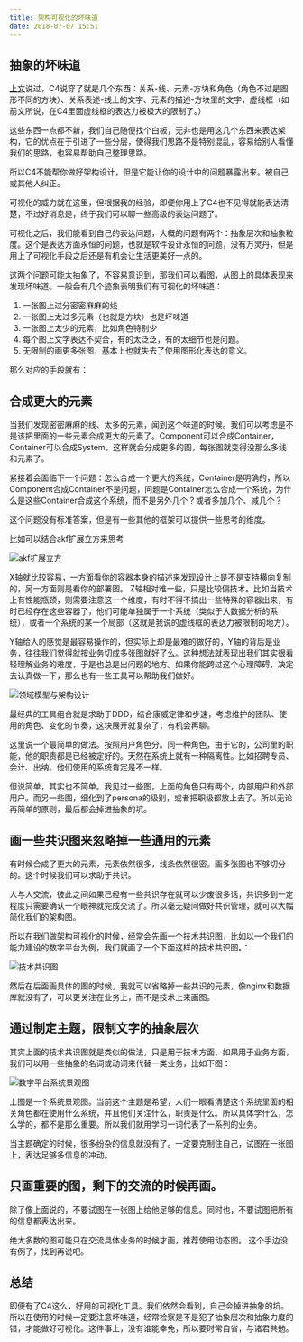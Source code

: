 ```yaml
---
title: 架构可视化的坏味道
date: 2018-07-07 15:51
---
```



## 抽象的坏味道

[上文](https://jtong.github.io/2020/01/30/something-about-software-development/visualize-arch-design-introduce-c4/)说过，C4说穿了就是几个东西：关系-线、元素-方块和角色（角色不过是图形不同的方块）、关系表述-线上的文字、元素的描述-方块里的文字，虚线框（如前文所说，在C4里面虚线框的表达力被极大的限制了。）

这些东西一点都不新，我们自己随便找个白板，无非也是用这几个东西来表达架构，它的优点在于引进了一些分层，使得我们思路不是特别混乱，容易给别人看懂我们的思路，也容易帮助自己整理思路。

所以C4不能帮你做好架构设计，但是它能让你的设计中的问题暴露出来。被自己或其他人纠正。

可视化的威力就在这里，但根据我的经验，即便你用上了C4也不见得就能表达清楚，不过好消息是，终于我们可以聊一些高级的表达问题了。

可视化之后，我们能看到自己的表达问题，大概的问题有两个：抽象层次和抽象粒度。这个是表达方面永恒的问题，也就是软件设计永恒的问题，没有万灵丹，但是用上了可视化手段之后还是有机会让生活更美好一点的。


这两个问题可能太抽象了，不容易意识到，那我们可以看图，从图上的具体表现来发现坏味道。一般会有几个迹象表明我们有可视化的坏味道：
1. 一张图上过分密密麻麻的线
2. 一张图上太过多元素（也就是方块）也是坏味道
3. 一张图上太少的元素，比如角色特别少
4. 每个图上文字表达不契合，有的太泛泛，有的太细节也是问题。
5. 无限制的画更多张图，基本上也就失去了使用图形化表达的意义。


那么对应的手段就有：

## 合成更大的元素

当我们发现密密麻麻的线、太多的元素，闻到这个味道的时候。我们可以考虑是不是该把里面的一些元素合成更大的元素了。Component可以合成Container，Container可以合成System，这样就会分成更多的图，每张图就变得没那么多线和元素了。

紧接着会面临下一个问题：怎么合成一个更大的系统，Container是明确的，所以Component合成Container不是问题，问题是Container怎么合成一个系统，为什么是这些Container合成这个系统，而不是另外几个？或者多加几个、减几个？

这个问题没有标准答案，但是有一些其他的框架可以提供一些思考的维度。

比如可以结合akf扩展立方来思考



![akf扩展立方](https://personal-blog.obs.cn-north-4.myhuaweicloud.com/bad-smell-of-visualize-arch-design/pic-01.png)



X轴就比较容易，一方面看你的容器本身的描述来发现设计上是不是支持横向复制的，另一方面则是看你的部署图。
Z轴相对难一些，只是比较偏技术。比如当技术上有性能瓶颈，则需要注意这一个维度，有时不得不搞出一些特殊的容器出来，有时已经存在这些容器了，他们可能单独属于一个系统（类似于大数据分析的系统），或者一个系统的某一个局部（这就是我说的虚线框的表达力被限制的地方）。

Y轴给人的感觉是最容易操作的，但实际上却是最难的做好的，Y轴的背后是业务，往往我们觉得就按业务切成多张图就好了么。这种想法就表现出我们其实很看轻理解业务的难度，于是也总是出问题的地方。如果你能跨过这个心理障碍，决定去认真做一下，那么也有一些工具可以帮助我们做好。



![领域模型与架构设计](https://personal-blog.obs.cn-north-4.myhuaweicloud.com/bad-smell-of-visualize-arch-design/pic-02.jpg)


最经典的工具组合就是求助于DDD，结合康威定律和步速，考虑维护的团队、使用的角色、变化的节奏，这块展开就复杂了，有机会再聊。

这里说一个最简单的做法。按照用户角色分。同一种角色，由于它的，公司里的职能，他的职责都是已经被定好的。天然在系统上就有一种隔离性。比如招聘专员、会计、出纳。他们使用的系统肯定是不一样。

但说简单，其实也不简单。我见过一些图，上面的角色只有两个，内部用户和外部用户。而另一些图，细化到了persona的级别，或者把职级都放上去了。所以无论再简单的原则，最后都会掉进抽象的坑。


## 画一些共识图来忽略掉一些通用的元素

有时候合成了更大的元素，元素依然很多，线条依然很密。画多张图也不够切分的。这个时候我们可以求助于共识。

人与人交流，彼此之间如果已经有一些共识存在就可以少废很多话，共识多到一定程度只需要确认一个眼神就完成交流了。所以毫无疑问做好共识管理，就可以大幅简化我们的架构图。

所以在我们做架构可视化的时候，经常会先画一个技术共识图，比如以一个我们的能力建设的数字平台为例，我们就画了一个下面这样的技术共识图。：

![技术共识图](https://personal-blog.obs.cn-north-4.myhuaweicloud.com/bad-smell-of-visualize-arch-design/pic-03.png)
 
然后在后面画具体的图的时候，我就可以省略掉一些共识的元素，像nginx和数据库就没有了，可以更关注在业务上，而不是技术上来画图。

## 通过制定主题，限制文字的抽象层次

其实上面的技术共识图就是类似的做法，只是用于技术方面，如果用于业务方面，我们可以用一些抽象的名词或动词来代替一类业务，比如下图：

![数字平台系统景观图](https://personal-blog.obs.cn-north-4.myhuaweicloud.com/bad-smell-of-visualize-arch-design/pic-04.jpg)


上图是一个系统景观图。当前这个主题是希望，人们一眼看清楚这个系统里面的相关角色都在使用什么系统，并且他们关注什么，职责是什么。所以具体学什么，怎么学的，都不是那么重要。所以我们就用学习一词代表了一系列的业务。

当主题确定的时候，很多纷杂的信息就没有了。一定要克制住自己，试图在一张图上，表达足够多信息的冲动。


## 只画重要的图，剩下的交流的时候再画。
除了像上面说的，不要试图在一张图上给他足够的信息。同时也，不要试图把所有的信息都表达出来。

绝大多数的图可能只在交流具体业务的时候才画，推荐使用动态图。
这个手边没有例子，找到再说吧。

## 总结

即便有了C4这么，好用的可视化工具。我们依然会看到，自己会掉进抽象的坑。所以在使用的时候一定要注意坏味道，经常检察是不是犯了抽象层次和抽象力度的错，才能做好可视化。这件事上，没有谁能幸免，所以要时常自省，与诸君共勉。
